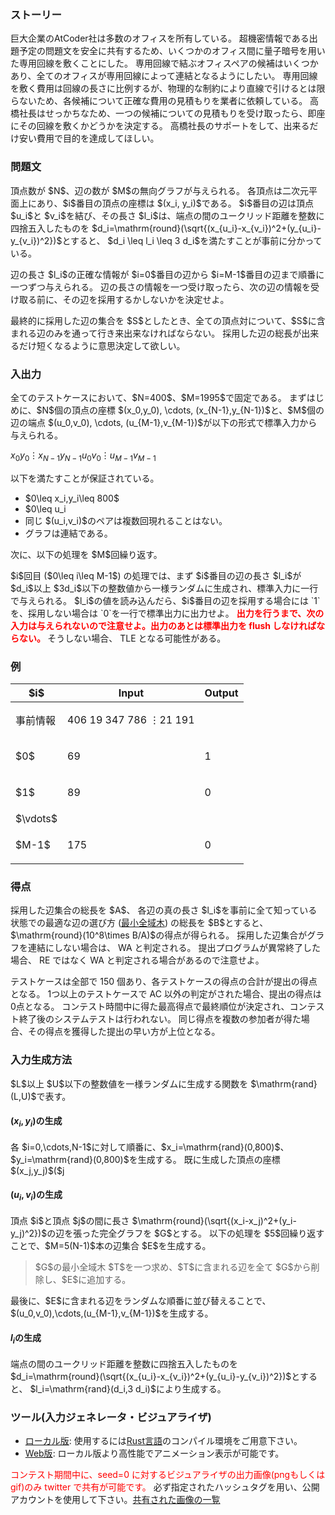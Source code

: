 
<div>

<span>

<span>

<div>

<section>

### **ストーリー**

<p>
巨大企業のAtCoder社は多数のオフィスを所有している。
超機密情報である出題予定の問題文を安全に共有するため、いくつかのオフィス間に量子暗号を用いた専用回線を敷くことにした。
専用回線で結ぶオフィスペアの候補はいくつかあり、全てのオフィスが専用回線によって連結となるようにしたい。
専用回線を敷く費用は回線の長さに比例するが、物理的な制約により直線で引けるとは限らないため、各候補について正確な費用の見積もりを業者に依頼している。
高橋社長はせっかちなため、一つの候補についての見積もりを受け取ったら、即座にその回線を敷くかどうかを決定する。
高橋社長のサポートをして、出来るだけ安い費用で目的を達成してほしい。
</p>

</section>

</div>

<div>

<section>

### **問題文**

<p>
頂点数が $N$、辺の数が $M$の無向グラフが与えられる。
各頂点は二次元平面上にあり、$i$番目の頂点の座標は $(x_i, y_i)$である。
$i$番目の辺は頂点 $u_i$と $v_i$を結び、その長さ $l_i$は、端点の間のユークリッド距離を整数に四捨五入したものを $d_i=\mathrm{round}(\sqrt{(x_{u_i}-x_{v_i})^2+(y_{u_i}-y_{v_i})^2})$とすると、
$d_i \leq l_i \leq 3 d_i$を満たすことが事前に分かっている。
</p>

<p>
辺の長さ $l_i$の正確な情報が $i=0$番目の辺から $i=M-1$番目の辺まで順番に一つずつ与えられる。
辺の長さの情報を一つ受け取ったら、次の辺の情報を受け取る前に、その辺を採用するかしないかを決定せよ。
</p>

<p>
最終的に採用した辺の集合を $S$としたとき、全ての頂点対について、$S$に含まれる辺のみを通って行き来出来なければならない。
採用した辺の総長が出来るだけ短くなるように意思決定して欲しい。
</p>

</section>

</div>

<div>

<section>

### **入出力**

<p>
全てのテストケースにおいて、$N=400$、$M=1995$で固定である。
まずはじめに、$N$個の頂点の座標 $(x_0,y_0), \cdots, (x_{N-1},y_{N-1})$と、$M$個の辺の端点 $(u_0,v_0), \cdots, (u_{M-1},v_{M-1})$が以下の形式で標準入力から与えられる。
</p>

<div>

$x_0$$y_0$$\vdots$$x_{N-1}$$y_{N-1}$$u_0$$v_0$$\vdots$$u_{M-1}$$v_{M-1}$
</div>

<p>
以下を満たすことが保証されている。
</p>

<ul>

<li>
$0\leq x_i,y_i\leq 800$
</li>

<li>
$0\leq u_i<v_i\leq N-1$
</li>

<li>
同じ $(u_i,v_i)$のペアは複数回現れることはない。
</li>

<li>
グラフは連結である。
</li>

</ul>

<p>
次に、以下の処理を $M$回繰り返す。
</p>

<p>
$i$回目 ($0\leq i\leq M-1$) の処理では、まず $i$番目の辺の長さ $l_i$が $d_i$以上 $3d_i$以下の整数値から一様ランダムに生成され、標準入力に一行で与えられる。
$l_i$の値を読み込んだら、$i$番目の辺を採用する場合には `1`を、採用しない場合は `0`を一行で標準出力に出力せよ。

<font color="red">
<strong>
出力を行うまで、次の入力は与えられないので注意せよ。出力のあとは標準出力を flush しなければならない。
</strong>
</font>
そうしない場合、
<span>
TLE
</span>
となる可能性がある。
</p>

</section>

</div>

<div>

<section>

### **例**

<p>

</p>

<table>

<thead>

<tr>

<th>
$i$
</th>

<th>
Input
</th>

<th>
Output
</th>

</tr>

</thead>

<tbody>

<tr>

<td>
事前情報
</td>

<td>

<div>

406 19
347 786
$\vdots$21 191

</div>

</td>

<td>

</td>

</tr>

<tr>

<td>
$0$
</td>

<td>

<div>

69
</div>

</td>

<td>

<div>

1
</div>

</td>

</tr>

<tr>

<td>
$1$
</td>

<td>

<div>

89
</div>

</td>

<td>

<div>

0
</div>

</td>

</tr>

<tr>

<td>
$\vdots$
</td>

</tr>

<tr>

<td>
$M-1$
</td>

<td>

<div>

175
</div>

</td>

<td>

<div>

0
</div>

</td>

</tr>

</tbody>

</table>

<p>

</p>

</section>

</div>

<div>

<section>

### **得点**

<p>
採用した辺集合の総長を $A$、
各辺の真の長さ $l_i$を事前に全て知っている状態での最適な辺の選び方 (<a href="https://ja.wikipedia.org/wiki/%E5%85%A8%E5%9F%9F%E6%9C%A8#%E6%9C%80%E5%B0%8F%E5%85%A8%E5%9F%9F%E6%9C%A8">最小全域木</a>) の総長を $B$とすると、$\mathrm{round}(10^8\times B/A)$の得点が得られる。
採用した辺集合がグラフを連結にしない場合は、
<span>
WA
</span>
と判定される。
提出プログラムが異常終了した場合、 
<span>
RE
</span>
ではなく 
<span>
WA
</span>
と判定される場合があるので注意せよ。
</p>

<p>
テストケースは全部で 150 個あり、各テストケースの得点の合計が提出の得点となる。
1つ以上のテストケースで 
<span>
AC
</span>
以外の判定がされた場合、提出の得点は0点となる。
コンテスト時間中に得た最高得点で最終順位が決定され、コンテスト終了後のシステムテストは行われない。
同じ得点を複数の参加者が得た場合、その得点を獲得した提出の早い方が上位となる。
</p>

</section>

</div>

<div>

<section>

### **入力生成方法**

<p>
$L$以上 $U$以下の整数値を一様ランダムに生成する関数を $\mathrm{rand}(L,U)$で表す。
</p>

#### **$(x_i,y_i)$の生成**

<p>
各 $i=0,\cdots,N-1$に対して順番に、$x_i=\mathrm{rand}(0,800)$、$y_i=\mathrm{rand}(0,800)$を生成する。
既に生成した頂点の座標$(x_j,y_j)$($j<i$)とのユークリッド距離が $5$以下の間、生成をやり直す。
</p>

#### **$(u_i,v_i)$の生成**

<p>
頂点 $i$と頂点 $j$の間に長さ $\mathrm{round}(\sqrt{(x_i-x_j)^2+(y_i-y_j)^2})$の辺を張った完全グラフを $G$とする。
以下の処理を $5$回繰り返すことで、$M=5(N-1)$本の辺集合 $E$を生成する。
</p>

<blockquote>

<p>
$G$の最小全域木 $T$を一つ求め、$T$に含まれる辺を全て $G$から削除し、$E$に追加する。
</p>

</blockquote>

<p>
最後に、$E$に含まれる辺をランダムな順番に並び替えることで、$(u_0,v_0),\cdots,(u_{M-1},v_{M-1})$を生成する。
</p>

#### **$l_i$の生成**

<p>
端点の間のユークリッド距離を整数に四捨五入したものを $d_i=\mathrm{round}(\sqrt{(x_{u_i}-x_{v_i})^2+(y_{u_i}-y_{v_i})^2})$とすると、
$l_i=\mathrm{rand}(d_i,3 d_i)$により生成する。
</p>

</section>

</div>

<div>

<section>

### **ツール(入力ジェネレータ・ビジュアライザ)**

<ul>

<li>
<a href="https://img.atcoder.jp/ahc007/a855b6a456c9892b747e147001b0f89.zip">ローカル版</a>: 使用するには<a href="https://www.rust-lang.org/ja">Rust言語</a>のコンパイル環境をご用意下さい。
</li>

<li>
<a href="https://img.atcoder.jp/ahc007/a855b6a456c9892b747e147001b0f89.html?lang=ja">Web版</a>: ローカル版より高性能でアニメーション表示が可能です。
</li>

</ul>

<p>

<font color="red">コンテスト期間中に、seed=0 に対するビジュアライザの出力画像(pngもしくはgif)のみ twitter で共有が可能です。</font>
必ず指定されたハッシュタグを用い、公開アカウントを使用して下さい。<a href="https://twitter.com/search?q=%23AHC007%20%23visualizer&src=typed_query&f=live">共有された画像の一覧</a>
</p>

</section>

</div>

</span>

</span>

</div>
